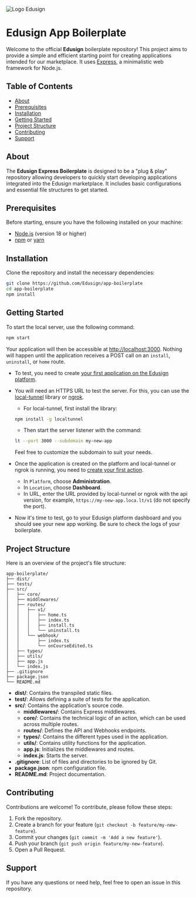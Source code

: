 ![Logo Edusign](https://edusign.com/fr/wp-content/uploads/sites/2/2023/09/new-logo-square-edusign.png)
# Edusign App Boilerplate

Welcome to the official **Edusign** boilerplate repository! This project aims to provide a simple and efficient starting point for creating applications intended for our marketplace. It uses [Express](https://expressjs.com/), a minimalistic web framework for Node.js.

## Table of Contents

- [About](#about)
- [Prerequisites](#prerequisites)
- [Installation](#installation)
- [Getting Started](#getting-started)
- [Project Structure](#project-structure)
- [Contributing](#contributing)
- [Support](#support)

## About

The **Edusign Express Boilerplate** is designed to be a "plug & play" repository allowing developers to quickly start developing applications integrated into the Edusign marketplace. It includes basic configurations and essential file structures to get started.

## Prerequisites

Before starting, ensure you have the following installed on your machine:

- [Node.js](https://nodejs.org/) (version 18 or higher)
- [npm](https://www.npmjs.com/) or [yarn](https://yarnpkg.com/)

## Installation

Clone the repository and install the necessary dependencies:

```bash
git clone https://github.com/Edusign/app-boilerplate
cd app-boilerplate
npm install
```

## Getting Started

To start the local server, use the following command:

```bash
npm start
```

Your application will then be accessible at [http://localhost:3000](http://localhost:3000).
Nothing will happen until the application receives a POST call on an `install`, `uninstall`, or `home` route.

- To test, you need to create [your first application on the Edusign platform](https://developers.edusign.com/docs/building-an-app#creating-your-first-app).
- You will need an HTTPS URL to test the server. For this, you can use the [local-tunnel](https://theboroer.github.io/localtunnel-www/) library or [ngrok](https://ngrok.com/docs/getting-started/).
  - For local-tunnel, first install the library:
  ```sh
  npm install -g localtunnel
  ```
  - Then start the server listener with the command:
  ```sh
  lt --port 3000 --subdomain my-new-app
  ```
  Feel free to customize the subdomain to suit your needs.
  
- Once the application is created on the platform and local-tunnel or ngrok is running, you need to [create your first action](https://developers.edusign.com/docs/glossary#app-actions).
  - In `Platform`, choose **Administration**.
  - In `Location`, choose **Dashboard**.
  - In URL, enter the URL provided by local-tunnel or ngrok with the api version, for example, `https://my-new-app.loca.lt/v1` (do not specify the port).
- Now it's time to test, go to your Edusign platform dashboard and you should see your new app working. Be sure to check the logs of your boilerplate.

## Project Structure

Here is an overview of the project's file structure:

```
app-boilerplate/
├── dist/
├── tests/
├── src/
│   ├── core/
│   ├── middlewares/
│   ├── routes/
│   │   ├── v1/   
│   │   │   ├── home.ts
│   │   │   ├── index.ts
│   │   │   ├── install.ts
│   │   │   └── uninstall.ts
│   │   └── webhook/   
│   │       ├── index.ts
│   │       └── onCourseEdited.ts
│   ├── types/
│   ├── utils/
│   ├── app.js
│   └── index.js
├── .gitignore
├── package.json
└── README.md
```

- **dist/**: Contains the transpiled static files.
- **test/**: Allows defining a suite of tests for the application.
- **src/**: Contains the application's source code.
  - **middlewares/**: Contains Express middlewares.
  - **core/**: Contains the technical logic of an action, which can be used across multiple routes.
  - **routes/**: Defines the API and Webhooks endpoints.
  - **types/**: Contains the different types used in the application.
  - **utils/**: Contains utility functions for the application.
  - **app.js**: Initializes the middlewares and routes.
  - **index.js**: Starts the server.
- **.gitignore**: List of files and directories to be ignored by Git.
- **package.json**: npm configuration file.
- **README.md**: Project documentation.

## Contributing

Contributions are welcome! To contribute, please follow these steps:

1. Fork the repository.
2. Create a branch for your feature (`git checkout -b feature/my-new-feature`).
3. Commit your changes (`git commit -m 'Add a new feature'`).
4. Push your branch (`git push origin feature/my-new-feature`).
5. Open a Pull Request.

## Support

If you have any questions or need help, feel free to open an issue in this repository.